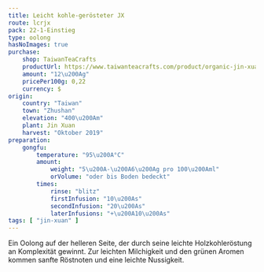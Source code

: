 ```yaml
---
title: Leicht kohle-gerösteter JX
route: lcrjx
pack: 22-1-Einstieg
type: oolong
hasNoImages: true
purchase:
    shop: TaiwanTeaCrafts
    productUrl: https://www.taiwanteacrafts.com/product/organic-jin-xuan-light-charcoal-pit-fired-oolong-tea
    amount: "12\u200Ag"
    pricePer100g: 0,22
    currency: $
origin:
    country: "Taiwan"
    town: "Zhushan"
    elevation: "400\u200Am"
    plant: Jin Xuan
    harvest: "Oktober 2019"
preparation:
    gongfu:
        temperature: "95\u200A°C"
        amount:
            weight: "5\u200A-\u200A6\u200Ag pro 100\u200Aml"
            orVolume: "oder bis Boden bedeckt"
        times:
            rinse: "blitz"
            firstInfusion: "10\u200As"
            secondInfusion: "20\u200As"
            laterInfusions: "+\u200A10\u200As"
tags: [ "jin-xuan" ]
---
```

Ein Oolong auf der helleren Seite, der durch seine leichte Holzkohleröstung an Komplexität gewinnt. Zur leichten Milchigkeit und den grünen Aromen kommen sanfte Röstnoten und eine leichte Nussigkeit.